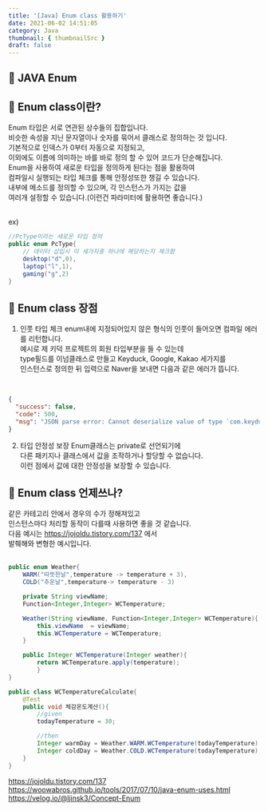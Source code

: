 ```yaml
---
title: '[Java] Enum class 활용하기'
date: 2021-06-02 14:51:05
category: Java
thumbnail: { thumbnailSrc }
draft: false
---
```

## 🌟 JAVA Enum

## 🎯 Enum class이란?
Enum 타입은 서로 연관된 상수들의 집합입니다.<br>
비슷한 속성을 지닌 문자열이나 숫자를 묶어서 클래스로 정의하는 것 입니다.<br>
기본적으로 인덱스가 0부터 자동으로 지정되고,<br>
이외에도 이름에 의미하는 바를 바로 정의 할 수 있어 코드가 단순해집니다. <br>
Enum을 사용하여 새로운 타입을 정의하게 된다는 점을 활용하여 <br>
컴파일시 실행되는 타입 체크를 통해 안정성또한 챙길 수 있습니다.<br>
내부에 메소드를 정의할 수 있으며, 각 인스턴스가 가지는 값을 <br>
여러개 설정할 수 있습니다.(이런건 파라미터에 활용하면 좋습니다.)<br>
<br>

ex)<br>
```java
//PcType이라는 새로운 타입 정의
public enum PcType{
    // 데이터 삽입시 이 세가지중 하나에 해당하는지 체크함
    desktop("d",0), 
    laptop("l",1), 
    gaming("g",2)
}
```

## 🎯 Enum class 장점

1. 인풋 타입 체크
enum내에 지정되어있지 않은 형식의 인풋이 들어오면 컴파일 에러를 리턴합니다.<br>
예시로 제 키덕 프로젝트의 회원 타입부분을 들 수 있는데<br>
type필드를 이넘클래스로 만들고 Keyduck, Google, Kakao 세가지를 <br>
인스턴스로 정의한 뒤 입력으로 Naver을 보내면 다음과 같은 에러가 뜹니다.<br>
<br>

```json
{
  "success": false,
  "code": 500,
  "msg": "JSON parse error: Cannot deserialize value of type `com.keyduck.member.domain.MemberType` from String \"Naver\": not one of the values accepted for Enum class: [Keyduck, Google, Kakao]; nested exception is com.fasterxml.jackson.databind.exc.InvalidFormatException: Cannot deserialize value of type `com.keyduck.member.domain.MemberType` from String \"Naver\": not one of the values accepted for Enum class: [Keyduck, Google, Kakao]\n at [Source: (PushbackInputStream); line: 4, column: 9] (through reference chain: com.keyduck.member.dto.MemberCreateDto[\"type\"])"
}
```

2. 타입 안정성 보장
Enum클래스는 private로 선언되기에 <br>
다른 패키지나 클래스에서 값을 조작하거나 할당할 수 없습니다. <br>
이런 점에서 값에 대한 안정성을 보장할 수 있습니다.<br>


## 🎯 Enum class 언제쓰나?
같은 카테고리 안에서 경우의 수가 정해져있고<br>
인스턴스마다 처리할 동작이 다를때 사용하면 좋을 것 같습니다.<br>
다음 예시는 https://jojoldu.tistory.com/137 에서 <br>
발췌해와 변형한 예시입니다.<br>
<br>

```java
public enum Weather{
    WARM("따뜻한날",temperature -> temperature + 3),
    COLD("추운날",temperature-> temperature - 3)

    private String viewName;
    Function<Integer,Integer> WCTemperature;

    Weather(String viewName, Function<Integer,Integer> WCTemperature){
        this.viewName  = viewName;
        this.WCTemperature = WCTemperature;
    }

    public Integer WCTemperature(Integer weather){
        return WCTemperature.apply(temperature);
        }
}

public class WCTemperatureCalculate{
    @Test
    public void 체감온도계산(){
        //given
        todayTemperature = 30;

        //then
        Integer warmDay = Weather.WARM.WCTemperature(todayTemperature);
        Integer coldDay = Weather.COLD.WCTemperature(todayTemperature);
    }
}
```



https://jojoldu.tistory.com/137
https://woowabros.github.io/tools/2017/07/10/java-enum-uses.html
https://velog.io/@ljinsk3/Concept-Enum